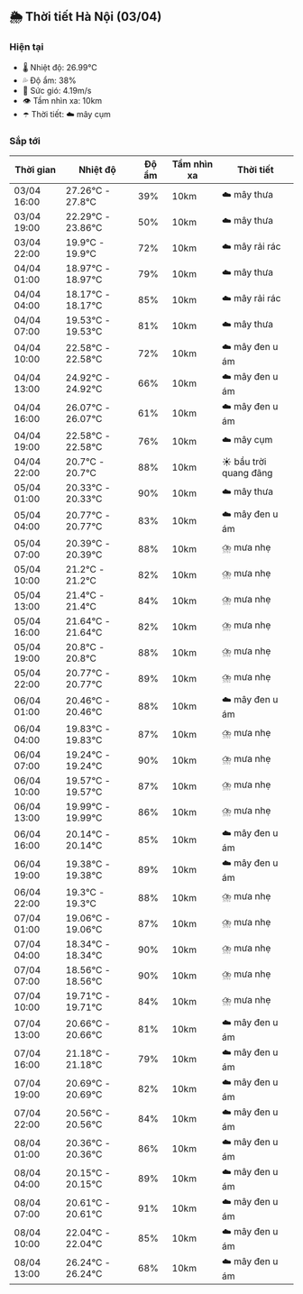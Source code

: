 ## 🌦️ Thời tiết Hà Nội (03/04)

### Hiện tại

- 🌡️ Nhiệt độ: 26.99℃
- 💦 Độ ẩm: 38%
- 💨 Sức gió: 4.19m/s
- 👁️ Tầm nhìn xa: 10km
- ☂️ Thời tiết: ☁️ mây cụm

### Sắp tới

| Thời gian | Nhiệt độ | Độ ẩm | Tầm nhìn xa | Thời tiết |
| --- | --- | --- | --- | --- |
| 03/04 16:00 | 27.26℃ - 27.8℃ | 39% | 10km | ☁️ mây thưa |
| 03/04 19:00 | 22.29℃ - 23.86℃ | 50% | 10km | ☁️ mây thưa |
| 03/04 22:00 | 19.9℃ - 19.9℃ | 72% | 10km | ☁️ mây rải rác |
| 04/04 01:00 | 18.97℃ - 18.97℃ | 79% | 10km | ☁️ mây thưa |
| 04/04 04:00 | 18.17℃ - 18.17℃ | 85% | 10km | ☁️ mây rải rác |
| 04/04 07:00 | 19.53℃ - 19.53℃ | 81% | 10km | ☁️ mây thưa |
| 04/04 10:00 | 22.58℃ - 22.58℃ | 72% | 10km | ☁️ mây đen u ám |
| 04/04 13:00 | 24.92℃ - 24.92℃ | 66% | 10km | ☁️ mây đen u ám |
| 04/04 16:00 | 26.07℃ - 26.07℃ | 61% | 10km | ☁️ mây đen u ám |
| 04/04 19:00 | 22.58℃ - 22.58℃ | 76% | 10km | ☁️ mây cụm |
| 04/04 22:00 | 20.7℃ - 20.7℃ | 88% | 10km | ☀️ bầu trời quang đãng |
| 05/04 01:00 | 20.33℃ - 20.33℃ | 90% | 10km | ☁️ mây thưa |
| 05/04 04:00 | 20.77℃ - 20.77℃ | 83% | 10km | ☁️ mây đen u ám |
| 05/04 07:00 | 20.39℃ - 20.39℃ | 88% | 10km | ⛈️ mưa nhẹ |
| 05/04 10:00 | 21.2℃ - 21.2℃ | 82% | 10km | ⛈️ mưa nhẹ |
| 05/04 13:00 | 21.4℃ - 21.4℃ | 84% | 10km | ⛈️ mưa nhẹ |
| 05/04 16:00 | 21.64℃ - 21.64℃ | 82% | 10km | ⛈️ mưa nhẹ |
| 05/04 19:00 | 20.8℃ - 20.8℃ | 88% | 10km | ⛈️ mưa nhẹ |
| 05/04 22:00 | 20.77℃ - 20.77℃ | 89% | 10km | ⛈️ mưa nhẹ |
| 06/04 01:00 | 20.46℃ - 20.46℃ | 88% | 10km | ☁️ mây đen u ám |
| 06/04 04:00 | 19.83℃ - 19.83℃ | 87% | 10km | ⛈️ mưa nhẹ |
| 06/04 07:00 | 19.24℃ - 19.24℃ | 90% | 10km | ⛈️ mưa nhẹ |
| 06/04 10:00 | 19.57℃ - 19.57℃ | 87% | 10km | ⛈️ mưa nhẹ |
| 06/04 13:00 | 19.99℃ - 19.99℃ | 86% | 10km | ⛈️ mưa nhẹ |
| 06/04 16:00 | 20.14℃ - 20.14℃ | 85% | 10km | ☁️ mây đen u ám |
| 06/04 19:00 | 19.38℃ - 19.38℃ | 89% | 10km | ☁️ mây đen u ám |
| 06/04 22:00 | 19.3℃ - 19.3℃ | 88% | 10km | ⛈️ mưa nhẹ |
| 07/04 01:00 | 19.06℃ - 19.06℃ | 87% | 10km | ⛈️ mưa nhẹ |
| 07/04 04:00 | 18.34℃ - 18.34℃ | 90% | 10km | ⛈️ mưa nhẹ |
| 07/04 07:00 | 18.56℃ - 18.56℃ | 90% | 10km | ⛈️ mưa nhẹ |
| 07/04 10:00 | 19.71℃ - 19.71℃ | 84% | 10km | ⛈️ mưa nhẹ |
| 07/04 13:00 | 20.66℃ - 20.66℃ | 81% | 10km | ☁️ mây đen u ám |
| 07/04 16:00 | 21.18℃ - 21.18℃ | 79% | 10km | ☁️ mây đen u ám |
| 07/04 19:00 | 20.69℃ - 20.69℃ | 82% | 10km | ☁️ mây đen u ám |
| 07/04 22:00 | 20.56℃ - 20.56℃ | 84% | 10km | ☁️ mây đen u ám |
| 08/04 01:00 | 20.36℃ - 20.36℃ | 86% | 10km | ☁️ mây đen u ám |
| 08/04 04:00 | 20.15℃ - 20.15℃ | 89% | 10km | ☁️ mây đen u ám |
| 08/04 07:00 | 20.61℃ - 20.61℃ | 91% | 10km | ☁️ mây đen u ám |
| 08/04 10:00 | 22.04℃ - 22.04℃ | 85% | 10km | ☁️ mây đen u ám |
| 08/04 13:00 | 26.24℃ - 26.24℃ | 68% | 10km | ☁️ mây đen u ám |
